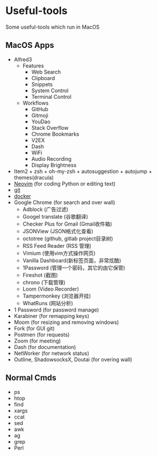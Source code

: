 # Useful-tools
Some useful-tools which run in MacOS

## MacOS Apps
- Alfred3
    - Features
        - Web Search
        - Clipboard
        - Snippets
        - System Control
        - Terminal Control
    - Workflows
        - GitHub
        - Gitmoji
        - YouDao
        - Stack Overflow
        - Chrome Bookmarks
        - V2EX
        - Dash
        - WiFi
        - Audio Recording
        - Display Brightness
- Item2 + zsh + oh-my-zsh + autosuggestion + autojump + themes(dracula)
- [Neovim](./tools/vim.md) (for coding Python or editing text)
- [git](./tools/git.md)
- [docker](./tools/docker.md)
- Google Chrome (for search and over wall)
    - Adblock (广告过滤)
    - Googel translate (谷歌翻译)
    - Checker Plus for Gmail (Gmail收件箱)
    - JSONView (JSON格式化查看)
    - octotree (github, gitlab project目录树)
    - RSS Feed Reader (RSS 管理)
    - Vimium (使用vim方式操作网页)
    - Vanilla Dashboard(新标签页面，非常炫酷)
    - 1Password (管理一个密码，其它的由它保管)
    - Fireshot (截图)
    - chrono (下载管理)
    - Loom (Video Recorder)
    - Tampermonkey (浏览器开挂)
    - WhatRuns (网站分析)
- 1 Password (for password manage)
- Karabiner (for remapping keys)
- Moom (for resizing and removing windows)
- Fork (for GUI git)
- Postmen (for requests)
- Zoom (for meeting)
- Dash (for documentation)
- NetWorker (for network status)
- Outline, ShadowsocksX, Doutai (for overing wall)

## Normal Cmds
- ps
- htop
- find
- xargs
- ccat
- sed
- awk
- ag
- grep
- Perl



